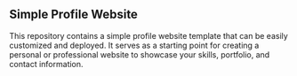 ## Simple Profile Website

This repository contains a simple profile website template that can be easily customized and deployed. It serves as a starting point for creating a personal or professional website to showcase your skills, portfolio, and contact information.


